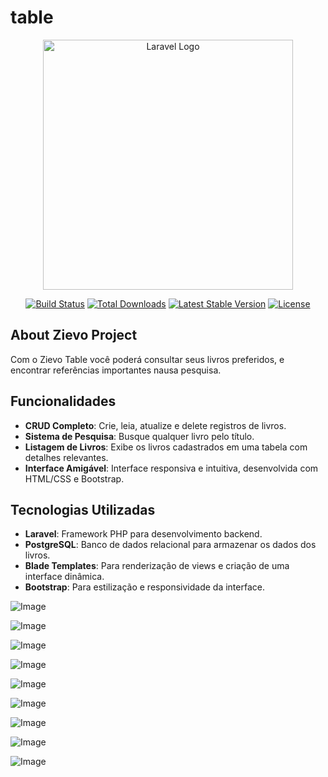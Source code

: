 # table

<p align="center"><a href="https://laravel.com" target="_blank"><img src="https://zievo.com.br/wp-content/uploads/2022/06/Logo-Zievo-Branca.png" width="400" alt="Laravel Logo"></a></p>

<p align="center">
<a href="https://github.com/laravel/framework/actions"><img src="https://github.com/laravel/framework/workflows/tests/badge.svg" alt="Build Status"></a>
<a href="https://packagist.org/packages/laravel/framework"><img src="https://img.shields.io/packagist/dt/laravel/framework" alt="Total Downloads"></a>
<a href="https://packagist.org/packages/laravel/framework"><img src="https://img.shields.io/packagist/v/laravel/framework" alt="Latest Stable Version"></a>
<a href="https://packagist.org/packages/laravel/framework"><img src="https://img.shields.io/packagist/l/laravel/framework" alt="License"></a>
</p>

## About Zievo Project

Com o Zievo Table você poderá consultar seus livros preferidos, e encontrar referências importantes nausa pesquisa.

## Funcionalidades

- **CRUD Completo**: Crie, leia, atualize e delete registros de livros.
- **Sistema de Pesquisa**: Busque qualquer livro pelo título.
- **Listagem de Livros**: Exibe os livros cadastrados em uma tabela com detalhes relevantes.
- **Interface Amigável**: Interface responsiva e intuitiva, desenvolvida com HTML/CSS e Bootstrap.


## Tecnologias Utilizadas

- **Laravel**: Framework PHP para desenvolvimento backend.
- **PostgreSQL**: Banco de dados relacional para armazenar os dados dos livros.
- **Blade Templates**: Para renderização de views e criação de uma interface dinâmica.
- **Bootstrap**: Para estilização e responsividade da interface.


![Image](https://github.com/user-attachments/assets/499749ac-e131-4154-b8d8-12abfe3fd3ab)

![Image](https://github.com/user-attachments/assets/e2d2b594-b11a-4263-a7d9-605029a15eff)

![Image](https://github.com/user-attachments/assets/f9c3032c-c7ef-4844-8aba-d345eb04efa2)

![Image](https://github.com/user-attachments/assets/c1e4aeb1-ce4c-472e-842d-34168fe1f5b5)

![Image](https://github.com/user-attachments/assets/0f7963d3-57db-4c15-884c-43e9b6597611)

![Image](https://github.com/user-attachments/assets/b620144c-a3c9-4cf4-9907-f066af424b41)

![Image](https://github.com/user-attachments/assets/47c78910-4728-4560-baf5-164b4195a103)

![Image](https://github.com/user-attachments/assets/8f83abdb-0540-4e37-bbd8-d0b0c7b359f0)

![Image](https://github.com/user-attachments/assets/e81ad2c0-7b53-42bd-8394-f8a1ecf7c00b)
